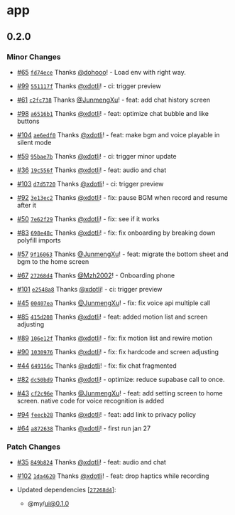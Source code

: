 # app

## 0.2.0

### Minor Changes

- [#65](https://github.com/imaginix-inc/withkimi/pull/65) [`fd74ece`](https://github.com/imaginix-inc/withkimi/commit/fd74ecea36bec494a4a83e010544f6672be35587) Thanks [@dohooo](https://github.com/dohooo)! - Load env with right way.

- [#99](https://github.com/imaginix-inc/withkimi/pull/99) [`551117f`](https://github.com/imaginix-inc/withkimi/commit/551117f5f9b080a69bdf02e359df30f2c2503045) Thanks [@xdotli](https://github.com/xdotli)! - ci: trigger preview

- [#61](https://github.com/imaginix-inc/withkimi/pull/61) [`c2fc738`](https://github.com/imaginix-inc/withkimi/commit/c2fc73810b1c664f6e0f5e84f80b03734a199650) Thanks [@JunmengXu](https://github.com/JunmengXu)! - feat: add chat history screen

- [#98](https://github.com/imaginix-inc/withkimi/pull/98) [`a6516b1`](https://github.com/imaginix-inc/withkimi/commit/a6516b12ece3a1b3635ad434bd6297c09d784338) Thanks [@xdotli](https://github.com/xdotli)! - feat: optimize chat bubble and like buttons

- [#104](https://github.com/imaginix-inc/withkimi/pull/104) [`ae6edf0`](https://github.com/imaginix-inc/withkimi/commit/ae6edf03ca34bb0657667707c3fb5102c702d459) Thanks [@xdotli](https://github.com/xdotli)! - feat: make bgm and voice playable in silent mode

- [#59](https://github.com/imaginix-inc/withkimi/pull/59) [`95bae7b`](https://github.com/imaginix-inc/withkimi/commit/95bae7b359d0dbf6734ad9c2b55b63186bdf0595) Thanks [@xdotli](https://github.com/xdotli)! - ci: trigger minor update

- [#36](https://github.com/imaginix-inc/withkimi/pull/36) [`19c556f`](https://github.com/imaginix-inc/withkimi/commit/19c556f66721a3acb1cf69055551eaa1951cf441) Thanks [@xdotli](https://github.com/xdotli)! - feat: audio and chat

- [#103](https://github.com/imaginix-inc/withkimi/pull/103) [`d7d5720`](https://github.com/imaginix-inc/withkimi/commit/d7d5720118816404dd8cab3621050c291ecd9d37) Thanks [@xdotli](https://github.com/xdotli)! - ci: trigger preview

- [#92](https://github.com/imaginix-inc/withkimi/pull/92) [`3e13ec2`](https://github.com/imaginix-inc/withkimi/commit/3e13ec2cfbcfaae696373214d6bb1ecc20bab7ac) Thanks [@xdotli](https://github.com/xdotli)! - fix: pause BGM when record and resume after it

- [#50](https://github.com/imaginix-inc/withkimi/pull/50) [`7e62f29`](https://github.com/imaginix-inc/withkimi/commit/7e62f29c5318c051097858425593555937e54ff4) Thanks [@xdotli](https://github.com/xdotli)! - fix: see if it works

- [#83](https://github.com/imaginix-inc/withkimi/pull/83) [`698e48c`](https://github.com/imaginix-inc/withkimi/commit/698e48c2dd9406ae044208090aba3a078b0c09e1) Thanks [@xdotli](https://github.com/xdotli)! - fix: fix onboarding by breaking down polyfill imports

- [#57](https://github.com/imaginix-inc/withkimi/pull/57) [`9f16063`](https://github.com/imaginix-inc/withkimi/commit/9f160639d2a3431db41ed0719a3e7468ebde646f) Thanks [@JunmengXu](https://github.com/JunmengXu)! - feat: migrate the bottom sheet and bgm to the home screen

- [#67](https://github.com/imaginix-inc/withkimi/pull/67) [`27268d4`](https://github.com/imaginix-inc/withkimi/commit/27268d4a5532690ac813000b9b762dd7def42b8b) Thanks [@Mzh2002](https://github.com/Mzh2002)! - Onboarding phone

- [#101](https://github.com/imaginix-inc/withkimi/pull/101) [`e2548a8`](https://github.com/imaginix-inc/withkimi/commit/e2548a88e00fa371d79ee24bb71588c3154b6faa) Thanks [@xdotli](https://github.com/xdotli)! - ci: trigger preview

- [#45](https://github.com/imaginix-inc/withkimi/pull/45) [`00407ea`](https://github.com/imaginix-inc/withkimi/commit/00407eaf50a3a03bc6780014832e0511bbcb534a) Thanks [@JunmengXu](https://github.com/JunmengXu)! - fix: fix voice api multiple call

- [#85](https://github.com/imaginix-inc/withkimi/pull/85) [`415d208`](https://github.com/imaginix-inc/withkimi/commit/415d20835b1ecd87b640902eee43081492c71746) Thanks [@xdotli](https://github.com/xdotli)! - feat: added motion list and screen adjusting

- [#89](https://github.com/imaginix-inc/withkimi/pull/89) [`106e12f`](https://github.com/imaginix-inc/withkimi/commit/106e12f4c7973c523e843aecdbb4ee9c120c11f6) Thanks [@xdotli](https://github.com/xdotli)! - fix: fix motion list and rewire motion

- [#90](https://github.com/imaginix-inc/withkimi/pull/90) [`1030976`](https://github.com/imaginix-inc/withkimi/commit/1030976097e8615bd7a52294cc35265345eda032) Thanks [@xdotli](https://github.com/xdotli)! - fix: fix hardcode and screen adjusting

- [#44](https://github.com/imaginix-inc/withkimi/pull/44) [`649156c`](https://github.com/imaginix-inc/withkimi/commit/649156c8c28c234654e092527d470b7591f0762a) Thanks [@xdotli](https://github.com/xdotli)! - fix: fix chat fragmented

- [#82](https://github.com/imaginix-inc/withkimi/pull/82) [`dc50bd9`](https://github.com/imaginix-inc/withkimi/commit/dc50bd99c10cd0546e640e6df9a49a46a9e87269) Thanks [@xdotli](https://github.com/xdotli)! - optimize: reduce supabase call to once.

- [#43](https://github.com/imaginix-inc/withkimi/pull/43) [`cf2c96e`](https://github.com/imaginix-inc/withkimi/commit/cf2c96e9ac2df2b82cfb66ec4da5a98773af54e0) Thanks [@JunmengXu](https://github.com/JunmengXu)! - feat: add setting screen to home screen. native code for voice recognition is added

- [#94](https://github.com/imaginix-inc/withkimi/pull/94) [`feecb28`](https://github.com/imaginix-inc/withkimi/commit/feecb2855c6b9d1eeaa66582dc8d50a5a859138d) Thanks [@xdotli](https://github.com/xdotli)! - feat: add link to privacy policy

- [#64](https://github.com/imaginix-inc/withkimi/pull/64) [`a872638`](https://github.com/imaginix-inc/withkimi/commit/a8726389c55546cedba34eecdfc222ab8231203b) Thanks [@xdotli](https://github.com/xdotli)! - first run jan 27

### Patch Changes

- [#35](https://github.com/imaginix-inc/withkimi/pull/35) [`849b824`](https://github.com/imaginix-inc/withkimi/commit/849b824cd93621161a5f15ad724e1e80447fe8ae) Thanks [@xdotli](https://github.com/xdotli)! - feat: audio and chat

- [#102](https://github.com/imaginix-inc/withkimi/pull/102) [`1da4620`](https://github.com/imaginix-inc/withkimi/commit/1da4620f24e907b575ec2b3e26a71c7d5f0b12e3) Thanks [@xdotli](https://github.com/xdotli)! - feat: drop haptics while recording

- Updated dependencies [[`27268d4`](https://github.com/imaginix-inc/withkimi/commit/27268d4a5532690ac813000b9b762dd7def42b8b)]:
  - @my/ui@0.1.0
